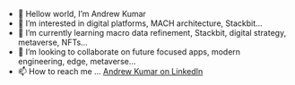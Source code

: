 - 👋 Hellow world, I’m Andrew Kumar
- 👀 I’m interested in digital platforms, MACH architecture, Stackbit...
- 🌱 I’m currently learning macro data refinement, Stackbit, digital strategy, metaverse, NFTs...
- 💞️ I’m looking to collaborate on future focused apps, modern engineering, edge, metaverse...
- 📫 How to reach me ... [Andrew Kumar on LinkedIn](https://www.linkedin.com/in/andrewkumarxyz/)

<!---
andrewkumarxyz/andrewkumarxyz is a ✨ special ✨ repository because its `README.md` (this file) appears on your GitHub profile.
You can click the Preview link to take a look at your changes.
--->
